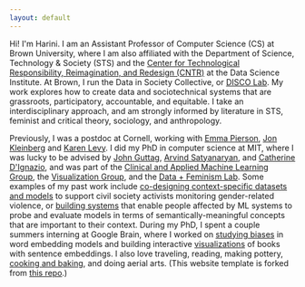 ```yaml
---
layout: default
---
```


Hi! I'm Harini. I am an Assistant Professor of Computer Science (CS) at Brown University, where I am also affiliated with the Department of Science, Technology & Society (STS) and the [Center for Technological Responsibility, Reimagination, and Redesign (CNTR)](https://cntr.brown.edu/) at the Data Science Institute.  At Brown, I run the Data in Society Collective, or [DISCO Lab](https://browndiscolab.github.io/discolab/).  My work explores how to create data and sociotechnical systems that are grassroots, participatory, accountable, and equitable.  I take an interdisciplinary approach, and am strongly informed by literature in STS, feminist and critical theory, sociology, and anthropology.

Previously, I was a postdoc at Cornell, working with [Emma Pierson](https://www.cs.cornell.edu/~emmapierson/), [Jon Kleinberg](https://www.cs.cornell.edu/home/kleinber/) and [Karen Levy](https://www.karen-levy.net/).  I did my PhD in computer science at MIT, where I was lucky to be advised by [John Guttag](https://people.csail.mit.edu/guttag/), [Arvind Satyanaryan](https://arvindsatya.com/), and [Catherine D'Ignazio](https://kanarinka.com/), and was part of the [Clinical and Applied Machine Learning Group](https://ddig.csail.mit.edu/), the [Visualization Group](http://vis.csail.mit.edu/), and the [Data + Feminism Lab](https://dataplusfeminism.mit.edu/). Some examples of my past work include [co-designing context-specific datasets and models](https://dl.acm.org/doi/10.1145/3531146.3533132) to support civil society activists monitoring gender-related violence, or [building systems](https://dl.acm.org/doi/10.1145/3544548.3581482) that enable people affected by ML systems to probe and evaluate models in terms of semantically-meaningful concepts that are important to their context.  During my PhD, I spent a couple summers interning at Google Brain, where I worked on [studying biases](https://arxiv.org/pdf/2011.03395.pdf) in word embedding models and building interactive [visualizations](https://github.com/PAIR-code/book-viz) of books with sentence embeddings. I also love traveling, reading, making pottery, [cooking and baking](https://www.instagram.com/thebubblesbakery/), and doing aerial arts. (This website template is forked from [this repo](https://github.com/ankitsultana/researcher).)
